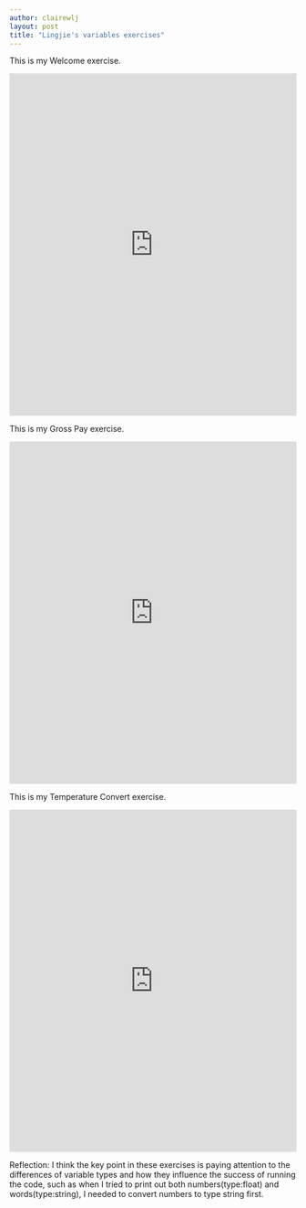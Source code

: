 ```yaml
---
author: clairewlj
layout: post
title: "Lingjie's variables exercises"
---
```


This is my Welcome exercise.
<iframe src="https://trinket.io/embed/python/3bb1abc3ff" width="100%" height="600" frameborder="0" marginwidth="0" marginheight="0" allowfullscreen></iframe>

This is my Gross Pay exercise.
<iframe src="https://trinket.io/embed/python/c79639c683" width="100%" height="600" frameborder="0" marginwidth="0" marginheight="0" allowfullscreen></iframe>

This is my Temperature Convert exercise.
<iframe src="https://trinket.io/embed/python/d08f58f4c7" width="100%" height="600" frameborder="0" marginwidth="0" marginheight="0" allowfullscreen></iframe>

Reflection: I think the key point in these exercises is paying attention to the differences of variable types and how they influence the success of running the code, such as when I tried to print out both numbers(type:float) and words(type:string), I needed to convert numbers to type string first.
